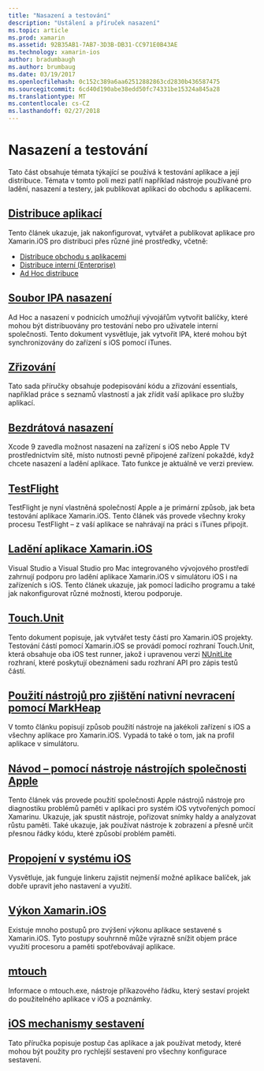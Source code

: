 ```yaml
---
title: "Nasazení a testování"
description: "Ustálení a příruček nasazení"
ms.topic: article
ms.prod: xamarin
ms.assetid: 92B35AB1-7AB7-3D3B-DB31-CC971E0B43AE
ms.technology: xamarin-ios
author: bradumbaugh
ms.author: brumbaug
ms.date: 03/19/2017
ms.openlocfilehash: 0c152c389a6aa62512882863cd2830b436587475
ms.sourcegitcommit: 6cd40d190abe38edd50fc74331be15324a845a28
ms.translationtype: MT
ms.contentlocale: cs-CZ
ms.lasthandoff: 02/27/2018
---
```

# <a name="deployment-and-testing"></a>Nasazení a testování

Tato část obsahuje témata týkající se používá k testování aplikace a její distribuce. Témata v tomto poli mezi patří například nástroje používané pro ladění, nasazení a testery, jak publikovat aplikaci do obchodu s aplikacemi.


##  <a name="app-distributioniosdeploy-testapp-distributionindexmd"></a>[Distribuce aplikací](~/ios/deploy-test/app-distribution/index.md)

Tento článek ukazuje, jak nakonfigurovat, vytvářet a publikovat aplikace pro Xamarin.iOS pro distribuci přes různé jiné prostředky, včetně:

- [Distribuce obchodu s aplikacemi](~/ios/deploy-test/app-distribution/app-store-distribution/index.md)
- [Distribuce interní (Enterprise)](~/ios/deploy-test/app-distribution/in-house-distribution.md)
- [Ad Hoc distribuce](~/ios/deploy-test/app-distribution/ad-hoc-distribution.md)

##  <a name="ipa-deploymentiosdeploy-testapp-distributionipa-supportmd"></a>[Soubor IPA nasazení](~/ios/deploy-test/app-distribution/ipa-support.md)

Ad Hoc a nasazení v podnicích umožňují vývojářům vytvořit balíčky, které mohou být distribuovány pro testování nebo pro uživatele interní společnosti. Tento dokument vysvětluje, jak vytvořit IPA, které mohou být synchronizovány do zařízení s iOS pomocí iTunes.

## <a name="provisioningprovisioningindexmd"></a>[Zřizování](provisioning/index.md)

Tato sada příručky obsahuje podepisování kódu a zřizování essentials, například práce s seznamů vlastností a jak zřídit vaší aplikace pro služby aplikací. 

## <a name="wireless-deploymentwireless-deploymentmd"></a>[Bezdrátová nasazení](wireless-deployment.md)

 Xcode 9 zavedla možnost nasazení na zařízení s iOS nebo Apple TV prostřednictvím sítě, místo nutnosti pevně připojené zařízení pokaždé, když chcete nasazení a ladění aplikace. Tato funkce je aktuálně ve verzi preview.

##  <a name="testflightiosdeploy-testtestflightmd"></a>[TestFlight](~/ios/deploy-test/testflight.md)

TestFlight je nyní vlastněná společností Apple a je primární způsob, jak beta testování aplikace Xamarin.iOS. Tento článek vás provede všechny kroky procesu TestFlight – z vaší aplikace se nahrávají na práci s iTunes připojit.

##  <a name="debugging-in-xamariniosiosdeploy-testdebugging-in-xamarin-iosmd"></a>[Ladění aplikace Xamarin.iOS](~/ios/deploy-test/debugging-in-xamarin-ios.md)

Visual Studio a Visual Studio pro Mac integrovaného vývojového prostředí zahrnují podporu pro ladění aplikace Xamarin.iOS v simulátoru iOS i na zařízeních s iOS. Tento článek ukazuje, jak pomocí ladicího programu a také jak nakonfigurovat různé možnosti, kterou podporuje.


##  <a name="touchunitiosdeploy-testtouchunitmd"></a>[Touch.Unit](~/ios/deploy-test/touch.unit.md)

Tento dokument popisuje, jak vytvářet testy částí pro Xamarin.iOS projekty.
Testování částí pomocí Xamarin.iOS se provádí pomocí rozhraní Touch.Unit, která obsahuje oba iOS test runner, jakož i upravenou verzi [NUnitLite](http://www.nunitlite.com/) rozhraní, které poskytují obeznámeni sadu rozhraní API pro zápis testů částí.



##  <a name="using-instruments-to-detect-native-leaks-using-markheapiosdeploy-testusing-instruments-to-detect-native-leaks-using-markheapmd"></a>[Použití nástrojů pro zjištění nativní nevracení pomocí MarkHeap](~/ios/deploy-test/using-instruments-to-detect-native-leaks-using-markheap.md)

V tomto článku popisují způsob použití nástroje na jakékoli zařízení s iOS a všechny aplikace pro Xamarin.iOS. Vypadá to také o tom, jak na profil aplikace v simulátoru.



##  <a name="walkthrough---using-apples-instrument-tooliosdeploy-testwalkthrough-apples-instrumentmd"></a>[Návod – pomocí nástroje nástrojích společnosti Apple](~/ios/deploy-test/walkthrough-apples-instrument.md)

Tento článek vás provede použití společnosti Apple nástrojů nástroje pro diagnostiku problémů paměti v aplikaci pro systém iOS vytvořených pomocí Xamarinu. Ukazuje, jak spustit nástroje, pořizovat snímky haldy a analyzovat růstu paměti. Také ukazuje, jak používat nástroje k zobrazení a přesně určit přesnou řádky kódu, které způsobí problém paměti.

##  <a name="linking-on-ioslinkermd"></a>[Propojení v systému iOS](linker.md)

Vysvětluje, jak funguje linkeru zajistit nejmenší možné aplikace balíček, jak dobře upravit jeho nastavení a využití.

##  <a name="xamarinios-performanceperformancemd"></a>[Výkon Xamarin.iOS](performance.md)

Existuje mnoho postupů pro zvýšení výkonu aplikace sestavené s Xamarin.iOS. Tyto postupy souhrnně může výrazně snížit objem práce využití procesoru a paměti spotřebovávají aplikace.

##  <a name="mtouchmtouchmd"></a>[mtouch](mtouch.md)

Informace o mtouch.exe, nástroje příkazového řádku, který sestaví projekt do použitelného aplikace v iOS a poznámky.

## <a name="ios-build-mechanicsios-build-mechanicsmd"></a>[iOS mechanismy sestavení](ios-build-mechanics.md)

Tato příručka popisuje postup čas aplikace a jak používat metody, které mohou být použity pro rychlejší sestavení pro všechny konfigurace sestavení.